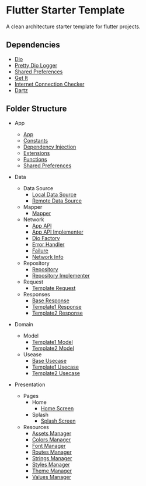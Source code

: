 # Flutter Starter Template

A clean architecture starter template for flutter projects.

## Dependencies

- [Dio](https://pub.dev/packages/dio)
- [Pretty Dio Logger](https://pub.dev/packages/pretty_dio_logger)
- [Shared Preferences](https://pub.dev/packages/shared_preferences)
- [Get It](https://pub.dev/packages/get_it)
- [Internet Connection Checker](https://pub.dev/packages/internet_connection_checker)
- [Dartz](https://pub.dev/packages/dartz)

## Folder Structure

- App
   - [App](lib/app/app.dart)
   - [Constants](lib/app/constants.dart)
   - [Dependency Injection](lib/app/di.dart)
   - [Extensions](lib/app/extensions.dart)
   - [Functions](lib/app/functions.dart)
   - [Shared Preferences](lib/app/app_preferences.dart)

- Data
  - Data Source
    - [Local Data Source](lib/app/data/data_source/local_data_source.dart)
    - [Remote Data Source](lib/app/data/data_source/remote_data_source.dart)
  - Mapper
    - [Mapper](lib/data/mapper/mapper.dart)
  - Network
    - [App API](lib/data/network/app_api.dart)
    - [App API Implementer](lib/data/network/app_api_impl.dart)
    - [Dio Factory](lib/data/network/dio_factory.dart)
    - [Error Handler](lib/data/network/error_handler.dart)
    - [Failure](lib/data/network/failure.dart)
    - [Network Info](lib/data/network/network_info.dart)
  - Repository
    - [Repository](lib/data/repository/repository.dart)
    - [Repository Implementer](lib/data/repository/repository_impl.dart)
  - Request
    - [Template Request](lib/data/request/login_request.dart)
  - Responses
    - [Base Response](lib/data/responses/base_response.dart)
    - [Template1 Response](lib/data/responses/home_response.dart)
    - [Template2 Response](lib/data/responses/authentication_response.dart)
  
- Domain
  - Model
    - [Template1 Model](lib/domain/model/home_model.dart)
    - [Template2 Model](lib/domain/model/authentication_model.dart)
  - Usease
    - [Base Usecase](lib/domain/usecase/base_usecase.dart)
    - [Template1 Usecase](lib/domain/usecase/home_usecase.dart)
    - [Template2 Usecase](lib/domain/usecase/login_usecase.dart)
  
- Presentation
  - Pages
    - Home
      - [Home Screen](lib/presentation/pages/home/home_screen.dart)
    - Splash
      - [Splash Screen](lib/presentation/pages/splash/splash_screen.dart)
  - Resources
    - [Assets Manager](lib/presentation/resources/assets_manager.dart)
    - [Colors Manager](lib/presentation/resources/colors_manager.dart)
    - [Font Manager](lib/presentation/resources/font_manager.dart)
    - [Routes Manager](lib/presentation/resources/routes_manager.dart)
    - [Strings Manager](lib/presentation/resources/strings_manager.dart)
    - [Styles Manager](lib/presentation/resources/styles_manager.dart)
    - [Theme Manager](lib/presentation/resources/theme_manager.dart)
    - [Values Manager](lib/presentation/resources/values_manager.dart)